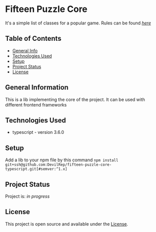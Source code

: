 # Fifteen Puzzle Core
It's a simple list of classes for a popular game.
Rules can be found [_here_](https://en.wikipedia.org/wiki/15_puzzle)


## Table of Contents
* [General Info](#general-information)
* [Technologies Used](#technologies-used)
* [Setup](#setup)
* [Project Status](#project-status)
* [License](#license)


## General Information
This is a lib implementing the core of the project. It can be used with different frontend frameworks


## Technologies Used
- typescript - version 3.6.0


## Setup
Add a lib to your npm file by this command ```npm install git+ssh@github.com:DevilRep/fifteen-puzzle-core-typescript.git[#semver:^1.x]```


## Project Status
Project is: _in progress_


## License
This project is open source and available under the [License](https://github.com/DevilRep/fifteen-puzzle/blob/main/LICENSE).
